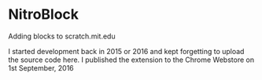 # NitroBlock
Adding blocks to scratch.mit.edu


I started development back in 2015 or 2016 and kept forgetting to upload the source code here. I published the extension to the Chrome Webstore on 1st September, 2016
